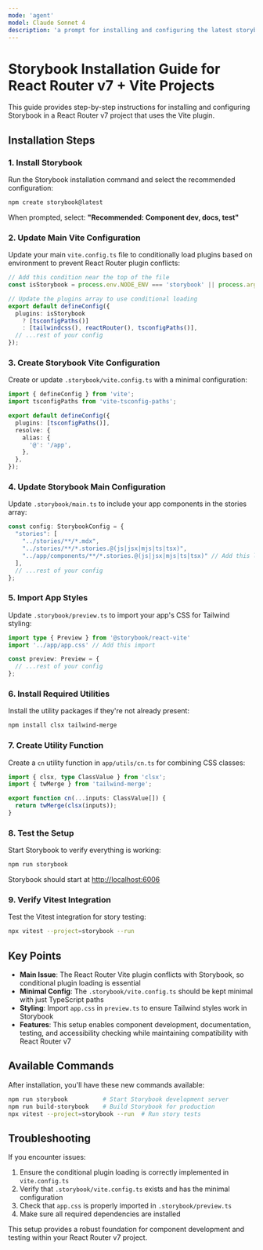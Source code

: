 ```yaml
---
mode: 'agent'
model: Claude Sonnet 4
description: 'a prompt for installing and configuring the latest storybook in a react-router vite plugin project.'
---
```


# Storybook Installation Guide for React Router v7 + Vite Projects

This guide provides step-by-step instructions for installing and configuring Storybook in a React Router v7 project that uses the Vite plugin.

## Installation Steps

### 1. Install Storybook

Run the Storybook installation command and select the recommended configuration:

```bash
npm create storybook@latest
```

When prompted, select: **"Recommended: Component dev, docs, test"**

### 2. Update Main Vite Configuration

Update your main `vite.config.ts` file to conditionally load plugins based on environment to prevent React Router plugin conflicts:

```typescript
// Add this condition near the top of the file
const isStorybook = process.env.NODE_ENV === 'storybook' || process.argv[1]?.includes('storybook') || process.env.VITEST;

// Update the plugins array to use conditional loading
export default defineConfig({
  plugins: isStorybook 
    ? [tsconfigPaths()] 
    : [tailwindcss(), reactRouter(), tsconfigPaths()],
  // ...rest of your config
});
```

### 3. Create Storybook Vite Configuration

Create or update `.storybook/vite.config.ts` with a minimal configuration:

```typescript
import { defineConfig } from 'vite';
import tsconfigPaths from 'vite-tsconfig-paths';

export default defineConfig({
  plugins: [tsconfigPaths()],
  resolve: {
    alias: {
      '@': '/app',
    },
  },
});
```

### 4. Update Storybook Main Configuration

Update `.storybook/main.ts` to include your app components in the stories array:

```typescript
const config: StorybookConfig = {
  "stories": [
    "../stories/**/*.mdx",
    "../stories/**/*.stories.@(js|jsx|mjs|ts|tsx)",
    "../app/components/**/*.stories.@(js|jsx|mjs|ts|tsx)" // Add this line
  ],
  // ...rest of your config
};
```

### 5. Import App Styles

Update `.storybook/preview.ts` to import your app's CSS for Tailwind styling:

```typescript
import type { Preview } from '@storybook/react-vite'
import '../app/app.css' // Add this import

const preview: Preview = {
  // ...rest of your config
};
```

### 6. Install Required Utilities

Install the utility packages if they're not already present:

```bash
npm install clsx tailwind-merge
```

### 7. Create Utility Function

Create a `cn` utility function in `app/utils/cn.ts` for combining CSS classes:

```typescript
import { clsx, type ClassValue } from 'clsx';
import { twMerge } from 'tailwind-merge';

export function cn(...inputs: ClassValue[]) {
  return twMerge(clsx(inputs));
}
```

### 8. Test the Setup

Start Storybook to verify everything is working:

```bash
npm run storybook
```

Storybook should start at [http://localhost:6006](http://localhost:6006)

### 9. Verify Vitest Integration

Test the Vitest integration for story testing:

```bash
npx vitest --project=storybook --run
```

## Key Points

- **Main Issue**: The React Router Vite plugin conflicts with Storybook, so conditional plugin loading is essential
- **Minimal Config**: The `.storybook/vite.config.ts` should be kept minimal with just TypeScript paths
- **Styling**: Import `app.css` in `preview.ts` to ensure Tailwind styles work in Storybook
- **Features**: This setup enables component development, documentation, testing, and accessibility checking while maintaining compatibility with React Router v7

## Available Commands

After installation, you'll have these new commands available:

```bash
npm run storybook          # Start Storybook development server
npm run build-storybook    # Build Storybook for production
npx vitest --project=storybook --run  # Run story tests
```

## Troubleshooting

If you encounter issues:

1. Ensure the conditional plugin loading is correctly implemented in `vite.config.ts`
2. Verify that `.storybook/vite.config.ts` exists and has the minimal configuration
3. Check that `app.css` is properly imported in `.storybook/preview.ts`
4. Make sure all required dependencies are installed

This setup provides a robust foundation for component development and testing within your React Router v7 project.

